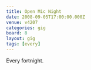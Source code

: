 ```yaml
---
title: Open Mic Night
date: 2008-09-05T17:00:00.000Z
venue: v4207
categories: gig
board: 8
layout: gig
tags: [every]
---
```

Every fortnight.